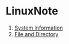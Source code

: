 # LinuxNote
1. [System Information ](01-system-information.md)
2. [File and Directory ](02-file-and-directory.md)
